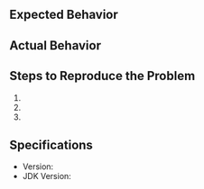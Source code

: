 ## Expected Behavior


## Actual Behavior


## Steps to Reproduce the Problem

1. 
2. 
3. 

## Specifications

- Version:
- JDK Version: